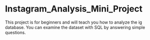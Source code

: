 # Instagram_Analysis_Mini_Project

This project is for beginners and will teach you how to analyze the ig database. You can examine the dataset with SQL by answering simple questions.
